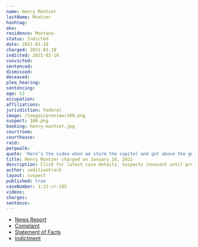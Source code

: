 ```yaml
---
name: Henry Muntzer
lastName: Muntzer
hashtag:
aka:
residence: Montana
status: Indicted
date: 2021-01-18
charged: 2021-01-18
indicted: 2021-02-10
convicted: 
sentenced: 
dismissed: 
deceased:
plea_hearing:
sentencing:
age: 52
occupation:
affiliations:
jurisdiction: Federal
image: /images/preview/100.png
suspect: 100.png
booking: henry-muntzer.jpg
courtroom:
courthouse:
raid:
perpwalk:
quote: 'Here’s the video when we storm the capitol and got above the guards.'
title: Henry Muntzer charged on January 18, 2021
description: Click for latest case details. Suspects innocent until proven guilty.
author: seditiontrack
layout: suspect
published: true
caseNumber: 1:21-cr-105
videos:
charges:
sentence:
---
```

- [News Report](https://www.usnews.com/news/best-states/montana/articles/2021-01-21/montana-businessman-charged-in-us-capitol-breach)
- [Complaint](https://www.justice.gov/opa/page/file/1357776/download)
- [Statement of Facts](https://www.justice.gov/opa/page/file/1357771/download)
- [Indictment](https://www.justice.gov/usao-dc/case-multi-defendant/file/1371646/download)
